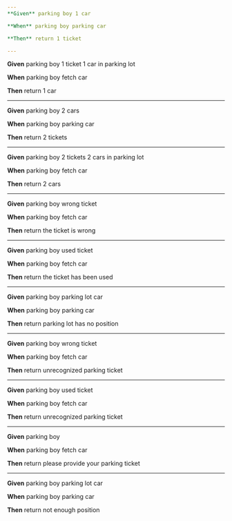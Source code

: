 ```yaml
---
**Given** parking boy 1 car

**When** parking boy parking car

**Then** return 1 ticket

---
```

**Given** parking boy 1 ticket 1 car in parking lot

**When** parking boy fetch car

**Then** return 1 car

---
**Given** parking boy 2 cars

**When** parking boy parking car

**Then** return 2 tickets

---
**Given** parking boy 2 tickets 2 cars in parking lot

**When** parking boy fetch car

**Then** return 2 cars

---
**Given** parking boy wrong ticket

**When** parking boy fetch car

**Then** return the ticket is wrong

---
**Given** parking boy used ticket

**When** parking boy fetch car

**Then** return the ticket has been used

---
**Given** parking boy parking lot car

**When** parking boy parking car

**Then** return parking lot has no position

---
**Given** parking boy wrong ticket

**When** parking boy fetch car

**Then** return unrecognized parking ticket

---
**Given** parking boy used ticket

**When** parking boy fetch car

**Then** return unrecognized parking ticket

---
**Given** parking boy

**When** parking boy fetch car

**Then** return please provide your parking ticket

---
**Given** parking boy parking lot car

**When** parking boy parking car

**Then** return not enough position